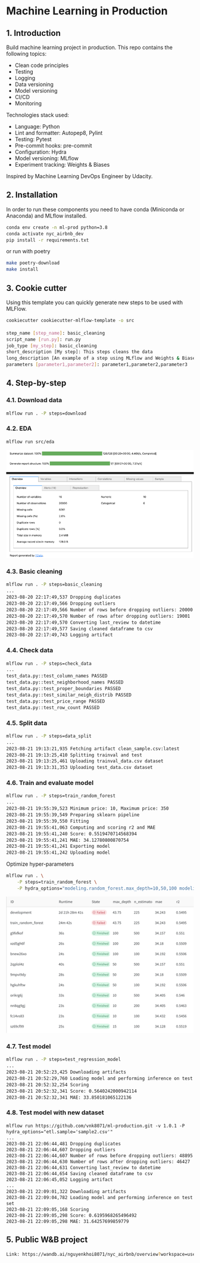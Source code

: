 # Machine Learning in Production

## 1. Introduction
Build machine learning project in production. This repo contains the following topics:
- Clean code principles
- Testing
- Logging
- Data versioning
- Model versioning
- CI/CD
- Monitoring

Technologies stack used:
- Language: Python
- Lint and formatter: Autopep8, Pylint
- Testing: Pytest
- Pre-commit hooks: pre-commit
- Configuration: Hydra
- Model versioning: MLflow
- Experiment tracking: Weights & Biases

Inspired by Machine Learning DevOps Engineer by Udacity.

## 2. Installation
In order to run these components you need to have conda (Miniconda or Anaconda) and MLflow installed.
```bash
conda env create -n ml-prod python=3.8
conda activate nyc_airbnb_dev
pip install -r requirements.txt
```
or run with poetry
```bash
make poetry-download
make install
```

## 3. Cookie cutter
Using this template you can quickly generate new steps to be used with MLFlow.
```bash
cookiecutter cookiecutter-mlflow-template -o src

step_name [step_name]: basic_cleaning
script_name [run.py]: run.py
job_type [my_step]: basic_cleaning
short_description [My step]: This steps cleans the data
long_description [An example of a step using MLflow and Weights & Biases]: Performs basic cleaning on the data and save the results in Weights & Biases
parameters [parameter1,parameter2]: parameter1,parameter2,parameter3
```

## 4. Step-by-step
### 4.1. Download data
```bash
mlflow run . -P steps=download
```

### 4.2. EDA
```bash
mlflow run src/eda
```
<img src="images/EDA.png">

### 4.3. Basic cleaning
```bash
mlflow run . -P steps=basic_cleaning
...
2023-08-20 22:17:49,537 Dropping duplicates
2023-08-20 22:17:49,566 Dropping outliers
2023-08-20 22:17:49,566 Number of rows before dropping outliers: 20000
2023-08-20 22:17:49,570 Number of rows after dropping outliers: 19001
2023-08-20 22:17:49,570 Converting last_review to datetime
2023-08-20 22:17:49,577 Saving cleaned dataframe to csv
2023-08-20 22:17:49,743 Logging artifact
```

### 4.4. Check data
```bash
mlflow run . -P steps=check_data
...
test_data.py::test_column_names PASSED                                        [ 16%]
test_data.py::test_neighborhood_names PASSED                                  [ 33%]
test_data.py::test_proper_boundaries PASSED                                   [ 50%]
test_data.py::test_similar_neigh_distrib PASSED                               [ 66%]
test_data.py::test_price_range PASSED                                         [ 83%]
test_data.py::test_row_count PASSED                                           [100%]
```

### 4.5. Split data
```bash
mlflow run . -P steps=data_split
...
2023-08-21 19:13:21,935 Fetching artifact clean_sample.csv:latest
2023-08-21 19:13:25,410 Splitting trainval and test
2023-08-21 19:13:25,461 Uploading trainval_data.csv dataset
2023-08-21 19:13:31,353 Uploading test_data.csv dataset
```

### 4.6. Train and evaluate model
```bash
mlflow run . -P steps=train_random_forest
...
2023-08-21 19:55:39,523 Minimum price: 10, Maximum price: 350
2023-08-21 19:55:39,549 Preparing sklearn pipeline
2023-08-21 19:55:39,550 Fitting
2023-08-21 19:55:41,063 Computing and scoring r2 and MAE
2023-08-21 19:55:41,240 Score: 0.5519470714568394
2023-08-21 19:55:41,241 MAE: 34.12780800870754
2023-08-21 19:55:41,241 Exporting model
2023-08-21 19:55:41,242 Uploading model
```

Optimize hyper-parameters
```bash
mlflow run . \
    -P steps=train_random_forest \
    -P hydra_options="modeling.random_forest.max_depth=10,50,100 modeling.random_forest.n_estimators=100,200,500 -m"
```
<img src="images/optimize_hyper_parameters.png">

### 4.7. Test model
```bash
mlflow run . -P steps=test_regression_model
...
2023-08-21 20:52:23,425 Downloading artifacts
2023-08-21 20:52:29,760 Loading model and performing inference on test set
2023-08-21 20:52:32,254 Scoring
2023-08-21 20:52:32,341 Score: 0.5640242000942114
2023-08-21 20:52:32,341 MAE: 33.850181065122136
```

### 4.8. Test model with new dataset
```
mlflow run https://github.com/vnk8071/ml-production.git -v 1.0.1 -P hydra_options="etl.sample='sample2.csv'"
...
2023-08-21 22:06:44,481 Dropping duplicates
2023-08-21 22:06:44,607 Dropping outliers
2023-08-21 22:06:44,607 Number of rows before dropping outliers: 48895
2023-08-21 22:06:44,630 Number of rows after dropping outliers: 46427
2023-08-21 22:06:44,631 Converting last_review to datetime
2023-08-21 22:06:44,654 Saving cleaned dataframe to csv
2023-08-21 22:06:45,052 Logging artifact
...
2023-08-21 22:09:01,322 Downloading artifacts
2023-08-21 22:09:04,782 Loading model and performing inference on test set
2023-08-21 22:09:05,168 Scoring
2023-08-21 22:09:05,298 Score: 0.6195968265496492
2023-08-21 22:09:05,298 MAE: 31.64257699859779
```
## 5. Public W&B project
```bash
Link: https://wandb.ai/nguyenkhoi8071/nyc_airbnb/overview?workspace=user-nguyenkhoi8071
```
